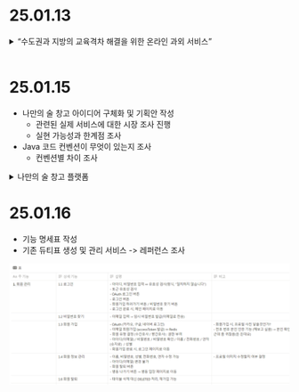 # 25.01.13

<details>
    <summary>“수도권과 지방의 교육격차 해결을 위한 온라인 과외 서비스”</summary>


### 아이디어 : “수도권과 지방의 교육격차 해결을 위한 온라인 과외 서비스”

---

## 00 페르소나

- **학생**
    - 지방에 살고 있으며 학교에서 중위권 성적을 유지하는 학생
    - 대학 진학을 위해 과외를 받고 싶지만 지방에서 과외선생님 찾기 힘듦
- **선생님**
    - 명문대를 다니고 있으며 과외 알바를 통해 생활비에 보탬을 하고 있음
    - 최근 학생 수가 감소하고 수도권에서 과외 학생을 찾기에는 경쟁이 치열함
    - 담당하는 학생이 5~6명 → 학생 별 스케줄과 숙제 관리가 힘듦

---

## 01 문제 정의

1. **수도권·비수도권 교육격차 심화**
    1. 서울대·의대 입학생 분석 결과 학생 절반 수도권…매년 증가
    2. 주말과 방학을 이용해 서울로 올라오는 ‘원정과외, 원정학원’이 활용되고 있지만, 경제적, 물리적 한계가 상존한다.
2. **인터넷 강의가 존재하지만 일방적 지식 전달의 한계 존재**
3. **학생 관리, 스케줄 관리, 숙제 관리 등 관리의 어려움**

---

## 02 해결 방안

- **온라인 과외 서비스 플랫폼 제공**
    - 수도권과 비수도권의 교육 격차 해결
    - 비수도권 학생은 플랫폼을 통해 과외 선생님을 손쉽게 찾고 수업을 받음
    - 과외 선생님은 플랫폼을 통한 학생 관리와 스케줄 관리 등을 통해 학습 효율성 증대

---

## 03 주요 기능

### 1. (학생) 과외 선생님 찾기

- 과외 선생님 프로필 제공
- 1:1 채팅 상담이나 화상 상담 서비스 제공
- 상담을 통해 과외 계약이 성사되면 학습 클래스 개설 후 과외 선생과 학생이 입장

### 2. (학생) 과외 스케줄 관리

- 선생님이 지정한 스케줄을 확인하고 간단한 메모기능 제공
- 모르는 부분에 대한 질문이나 일정 조율 등을 위해 선생님과 1:1 채팅 기능 제공

### 3. (학생) 숙제 풀이 등록

- 과외 선생님이 제공한 학습 자료를 이용해 문제 풀이한 화면을 제출
- 어려운 문제나 풀지 못한 문제는 북마크 기능을 통해 과외 시간에 활용

### 3. (선생) 학생 관리

- 담당하는 학생의 과외 스케줄을 등록 및 관리
- 학생의 숙제 풀이 현황을 확인하고 학업 성적을 관리
- 학생별 맞춤형 학습자료 등록

### 4. (선생) 스케줄 관리

- 담당하는 학생들의 과외 스케줄을 통합하여 관리하고 확인
- 지정된 과외 시간이 되면 학습 클래스에서 실시간 화상 강의실로 입장 가능

### 5. (공통) 실시간 화상 과외

- 학생과 과외 선생님은 카메라와 음성을 통해 실시간 소통
- 같은 학습자료를 공유하고 드로잉 툴을 통해 학생이 실시간으로 문제를 풀거나 과외 선생님이 풀이 또는 수업 기능 제공
- 과외 수업은 자동으로 녹화되며 다시보기 기능을 통해 학생에게 복습할 기회를 제공

### 6. (공통) 질문&답변

- 학습 클래스에서 학생과 과외 선생님 간 질문&답변 게시판 제공
- 질문 글만 등록할 수도 있고 등록된 학습자료를 같이 첨부하여 질문 작성 가능
- 과외 선생님은 학습 클래스 or 학생 관리 페이지에서 답변 작성 가능

### 7. (학생) 과외 다시보기

- 학습 클래스에서 전에 진행한 과외 수업을 들을 수 있음
- 타임스탬프를 기록하고 간단히 수업 내용을 메모할 수 있는 기능 제공

---

## 04 예상 효과

1. **교육 기회의 평등**
    1. 지역이나 시간과 상관 없이 교육에 접근할 수 있는 기회 제공
    2. 교육 인프라가 부족한 지역에 거주하는 학생들에게 다양한 학습 기회 제공
    3. 수도권과 비수도권 학생 간 교육 격차를 해결하고 수도권 쏠림 현상을 해결
2. **교통비와 이동 시간 등을 절약하여 경제적 효과 제공**
    1. 과외 수업을 진행하는데 시·공간적 한계를 해결
3. **맞춤형 학습 제공**
    1. 학생별 수준에 맞는 학습 자료를 제공
    2. 맞춤형 피드백과 자료를 제공함으로써 개인화된 학습 경험 제공
    3. 본인에게 부족한 부분을 과외 다시보기를 통해 복습하고 학업적으로 성장할 기회 제공

---

## 05 기타

- 시공간적 한계는 해결할 수 있지만 경제적으로 어려운 학생들에게도 도움이 될만한게 뭐 없을까
- 꼭 국영수에 국한될 없이 다른 분야로 확장하는 것도 괜찮을지도? (ex. 레슨, 코딩, 비즈니스, …)
- 기존 과외 관련된 서비스들이 어떤 기능을 제공하는지 확인하면 좋을듯
- 어쩌다보니 웹 기술이 되어버렸는데 괜찮은가..?

---
</details>



<br/>

# 25.01.15
- 나만의 술 창고 아이디어 구체화 및 기획안 작성
  - 관련된 실제 서비스에 대한 시장 조사 진행
  - 실현 가능성과 한계점 조사
- Java 코드 컨벤션이 무엇이 있는지 조사
  - 컨벤션별 차이 조사

<details>
    <summary>나만의 술 창고 플랫폼</summary>

## **0. 페르소나** : 와인, 위스키 등 프리미엄 주류에 관심 있는 MZ세대

**'김서준' (32세, IT 회사원)**

- **특징:**
    - 술에 관심이 많은 IT 회사원
    - 평일에는 근무 때문에 술을 자주 마시진 않음
    - 주말에 친구들이나 가족들과 술을 마시는 편임
    - 월급으로 술을 사기 때문에 가성비 있는 술을 구매하고 싶음
    
- **문제점**:
    - 자신의 취향을 정확히 파악하기 어려움
    - 가격대비 만족도 높은 제품 선택의 어려움
    - 음식 페어링 정보 부족
    
- **니즈**:
    - 체계적인 음료 기록 시스템
    - 개인화된 추천 서비스
    - 신뢰할 수 있는 음식 페어링 정보

---

## **1. 문제 정의**

**문제 1: 취향 파악과 선택의 어려움**

1. 주류 선택 시 **고려해야 할 복잡한 요소**:
    - 가격, 종류, 브랜드, 빈티지
    - 개인의 취향과 선호도
    - 상황과 목적에 따른 적합성
    
2. 현재 **정보 획득 방식**의 한계:
    - SNS, 블로그 등 **산발적인 정보**
    - 객관적이지 않은 리뷰
    - 체계적이지 않은 기록 방식

**문제 2: 몇 주 전에 마신 맛있는 와인.. 기억이 안나요. + 마신 빈 술병들을 모아 둠** 

- 너무나 다양한 와인, 다양한 맛. 기록하고 싶어요.
- 내가 마신 와인이나, 다른 와인 기록들을 공유하는 커뮤니티 기능을 활성화
- 아무리 많은 술을 마셔봐도 나중에 기억나지 않는다면 의미가 없음

### **기존 서비스들의 문제 해결 방법 (공통적으로 한국 서비스가 없음)**

1. Vivino: 와인 관련 정보 제공 중심.
2. Delectable: 와인 리뷰 중심, 와인 기록을 공유하긴 하나, 너무 딱딱하다.
3. Distiller: 위스키 특화 리뷰

## **2. 해결 방안**

1. **해결 1**: 빅데이터 기반 개인화 추천 시스템
    - 사용자의 평가 데이터를 기반으로 **취향 알고리즘 생성**
2. **해결 2**: 기록 시스템
    - 사용자 친화적인 UI/UX 를 바탕으로 수집욕구 충족
        
        ![image.png](https://prod-files-secure.s3.us-west-2.amazonaws.com/b5e9c3b3-b372-4ed7-9136-622c310b6aeb/48903265-f86c-44e9-a2af-f48f9dd7a0b0/image.png)
        
        ![image.png](https://prod-files-secure.s3.us-west-2.amazonaws.com/b5e9c3b3-b372-4ed7-9136-622c310b6aeb/e9686bcf-a063-4d0f-8c18-a2f0a96995bb/image.png)
        
        ![image.png](https://prod-files-secure.s3.us-west-2.amazonaws.com/b5e9c3b3-b372-4ed7-9136-622c310b6aeb/ad81018e-15ee-4d52-bc4d-32aec1516d0d/image.png)
        
    - 본인의 주류 기억을 기록.

---

## **3. 주요 기능**

**3.0 초기 가입 시 선호 주류 선택**

- 선호 주류, 음주 스타일을 기입

**3.1 음료 기록 및 평가**

- 표준화된 테이스팅 노트 제공 (당도, 산도, 음식매칭, …)
- 내가 마셨던 주류를 컬렉션 형태로 기록
- 음식 페어링 경험 공유

**3.2 추천 시스템** 

- 개인 취향 기반 주류 추천
- 상황별 추천 (예산, 장소, 목적)
- 음식 메뉴 기반 페어링 추천

**3.3 커뮤니티**

- 와인 시음회 또는 일일 클래스 등 홍보 가능

+추가 기능)
- 메뉴판 사진을 찍어서 업로드(OCR) → 스캐너 기능을 통해

 내 정보 기반으로 술 추천 기능

![image.png](https://prod-files-secure.s3.us-west-2.amazonaws.com/b5e9c3b3-b372-4ed7-9136-622c310b6aeb/f001d859-f3d2-49ce-9561-0649a7243585/image.png)

## **4. 예상 효과**

1. 개인화된 추천으로 주류 선택에 시행착오와 고민 감소
2. 테이스팅 노트를 활용하여 특정 주류의 특장점 기록
3. 페어링 음식, 커스텀 칵테일, 주류 후기 등 사용자 간 정보 교류

## **5. 예상 도전 과제 (구현 중요도 순)**

**Frontend (FE)**

1. **기록 시스템 UI/UX**
    - 3D 모델링 or 2d 모델링
        - 심미적인 만족도를 충족 시킬 수 있는지?
    - 기록의 디테일 정도.
        - 초보자 입장에서 어려울 수 있는 정보도 기록란을 만들어야 하는지?
2. **추천 와인 List up**
    - 추천 결과 시각화 방식
    - 음식 페어링 매칭 UI

**Backend (BE)**

1. **주류 추천 알고리즘 설계**
    - 사용자 선호 기반, 개인화 된 주류 추천 알고리즘
    - 실시간 데이터 처리 및 모델 업데이트
2. **데이터베이스 설계**
    - 확장 가능한 스키마 설계
    - 효율적인 검색 및 필터링
    - 다양한 주류 데이터를 수집하여 빅데이터 구축

## **6. 확장성**

- **소셜 기능**
    - 커스텀 칵테일 레시피 공유
    - 테이스팅 노트 공유
    - 와인/위스키 바 리뷰
- **커머스 연동**
    - 가격비교
    - 구매링크
    - 시세정보
</details>

# 25.01.16

- 기능 명세표 작성
- 기존 듀티표 생성 및 관리 서비스 -> 레퍼런스 조사

![image](250116.png)